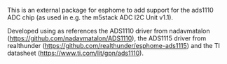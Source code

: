 This is an external package for esphome to add support for the ads1110 ADC chip (as used in e.g. the m5stack ADC I2C Unit v1.1).

Developed using as references the ADS1110 driver from nadavmatalon (https://github.com/nadavmatalon/ADS1110), the ADS1115 driver from realthunder (https://github.com/realthunder/esphome-ads1115) and the TI datasheet (https://www.ti.com/lit/gpn/ads1110).

